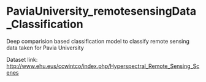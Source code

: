 # PaviaUniversity_remotesensingData_Classification
Deep comparision based classification model to classify remote sensing data taken for Pavia University


Dataset link: http://www.ehu.eus/ccwintco/index.php/Hyperspectral_Remote_Sensing_Scenes
